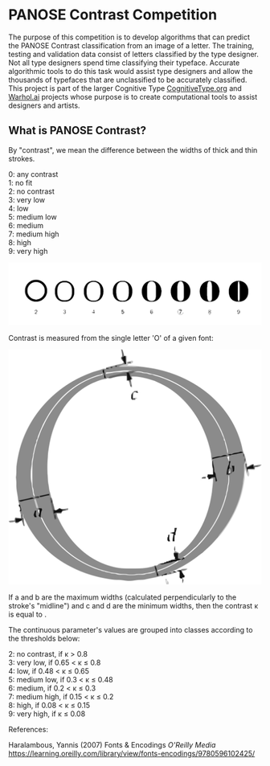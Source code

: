 # PANOSE Contrast Competition

The purpose of this competition is to develop algorithms that can predict the PANOSE Contrast classification from an image of a letter. The training, testing and validation data consist of letters classified by the type designer. Not all type designers spend time classifying their typeface. Accurate algorithmic tools to do this task would assist type designers and allow the thousands of typefaces that are unclassified to be accurately classified.  This project is part of the larger Cognitive Type <a href="http://cognitivetype.org/">CognitiveType.org</a> and <a href='http://warhol.ai/'>Warhol.ai</a> projects whose purpose is to create computational tools to assist designers and artists.  


## What is PANOSE Contrast?

By "contrast", we mean the difference between the widths of thick and thin strokes.

0: any contrast  
1: no fit  
2: no contrast  
3: very low    
4: low   
5: medium low  
6: medium   
7: medium high   
8: high   
9: very high   

<img src='https://github.com/nikbearbrown/Kaggle/blob/main/Art/PANOSE_5_Contrast_A.png?raw=true' />


Contrast is measured from the single letter 'O' of a given font:    

<img src='https://github.com/nikbearbrown/Kaggle/blob/main/Art/PANOSE_5_Contrast_B.png?raw=true' />


If a and b are the maximum widths (calculated perpendicularly to the stroke's "midline") and c and d are the minimum widths, then the contrast κ is equal to .  


The continuous parameter's values are grouped into classes according to the thresholds below:

2: no contrast, if κ > 0.8    
3: very low, if 0.65 < κ ≤ 0.8   
4: low, if 0.48 < κ ≤ 0.65    
5: medium low, if 0.3 < κ ≤ 0.48   
6: medium, if 0.2 < κ ≤ 0.3     
7: medium high, if 0.15 < κ ≤ 0.2  
8: high, if 0.08 < κ ≤ 0.15   
9: very high, if κ ≤ 0.08  


References:

Haralambous, Yannis (2007) Fonts & Encodings _O'Reilly Media_ https://learning.oreilly.com/library/view/fonts-encodings/9780596102425/   



